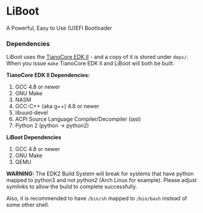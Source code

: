 # LiBoot
A Powerful, Easy to Use (U)EFI Bootloader

### Dependencies
LiBoot uses the [TianoCore EDK II](https://github.com/tianocore/edk2) - and a copy of it is stored under `deps/`. 
When you issue `make` TianoCore EDK II and LiBoot will both be built.  

**TianoCore EDK II Dependencies:**

1. GCC 4.8 or newer
2. GNU Make
3. NASM
4. GCC-C++ (aka g++) 4.8 or newer
5. libuuid-devel
6. ACPI Source Language Compiler/Decompiler (iasl)
7. Python 2 (python -> python2)

**LiBoot Dependencies**

1. GCC 4.8 or newer
2. GNU Make
3. QEMU

**WARNING:** The EDK2 Build System will break for systems that have python mapped to python3 
and not python2 (Arch Linux for example). Please adjust symlinks to allow the build to
complete successfully. 

Also, it is recommended to have `/bin/sh` mapped to `/bin/bash` instead of some other
shell.  
